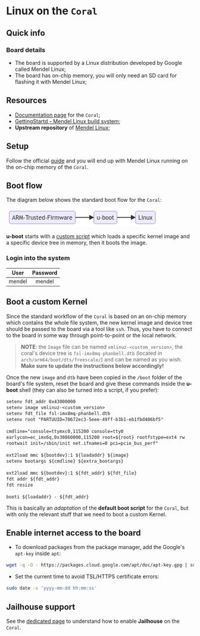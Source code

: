 # Linux on the `Coral`

## Quick info

### Board details

- The board is supported by a Linux distribution developed by Google called Mendel Linux;
- The board has on-chip memory, you will only need an SD card for flashing it with Mendel Linux;

## Resources

- [Documentation page](https://coral.ai/docs/dev-board/get-started/) for the `Coral`;
- [GettingStartd - Mendel Linux build system](https://coral.googlesource.com/docs/+/refs/heads/master/GettingStarted.md);
- **Upstream repository** of [Mendel Linux](https://coral.googlesource.com/?format=HTML);

## Setup

Follow the official [guide](https://coral.ai/docs/dev-board/get-started/) and you will end up
with Mendel Linux running on the on-chip memory of the `Coral`.

## Boot flow

The diagram below shows the standard boot flow for the `Coral`:

![boot-flow](boards/assets/bootflow.png)

**u-boot** starts with a
[custom script](https://coral.googlesource.com/uboot-imx-debian/+/refs/heads/master/debian/boot.txt)
which loads a specific kernel image and a specific device tree in memory, then it boots the image.

### Login into the system

| User   | Password |
| :----: | :------: |
| mendel | mendel   |

## Boot a custom Kernel

Since the standard workflow of the `Coral` is based on an on-chip memory which contains the whole
file system, the new kernel image and device tree should be passed to the board via a tool like `ssh`.
Thus, you have to connect to the board in some way through point-to-point or the local network.

> **NOTE**: the `Image` file can be named `vmlinuz-<custom_version>`, the coral's device tree
is `fsl-imx8mq-phanbell.dtb` (located in `arch/arm64/boot/dts/freescale/`) and can be named as
you wish.  
**Make sure to update the instructions below accordingly!**

Once the new `image` and `dtb` have been copied in the `/boot` folder of the board's file system, reset the
board and give these commands inside the **u-boot** shell (they can also be turned into a script, if you
prefer):

```
setenv fdt_addr 0x43000000
setenv image vmlinuz-<custom_version>
setenv fdt_file fsl-imx8mq-phanbell.dtb
setenv root "PARTUUID=70672ec3-5eee-49ff-b3b1-eb1fbd406bf5"

cmdline="console=ttymxc0,115200 console=tty0 earlycon=ec_imx6q,0x30860000,115200 root=${root} rootfstype=ext4 rw rootwait init=/sbin/init net.ifnames=0 pci=pcie_bus_perf"

ext2load mmc ${bootdev}:1 ${loadaddr} ${image}
setenv bootargs ${cmdline} ${extra_bootargs}

ext2load mmc ${bootdev}:1 ${fdt_addr} ${fdt_file}
fdt addr ${fdt_addr}
fdt resize

booti ${loadaddr} - ${fdt_addr}
```

This is basically an *adaptation* of the **default boot script** for the `Coral`, but with only the
relevant stuff that we need to boot a custom Kernel.

## Enable internet access to the board

- To download packages from the package manager, add the Google's `apt-key` inside `apt`:
```bash
wget -q -O - https://packages.cloud.google.com/apt/doc/apt-key.gpg | sudo apt-key add -
```

- Set the current time to avoid TSL/HTTPS certificate errors:
```bash
sudo date -s 'yyyy-mm-dd hh:mm:ss'
```

## Jailhouse support

See the [dedicated page](boards/coral/jailhouse.md) to understand how to enable **Jailhouse** on the `Coral`.
